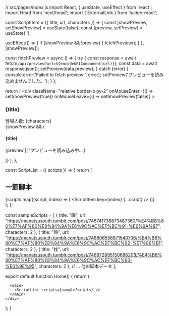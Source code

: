 // src/pages/index.js
import React, { useState, useEffect } from 'react';
import Head from 'next/head';
import { ExternalLink } from 'lucide-react';

const ScriptItem = ({ title, url, characters }) => {
  const [showPreview, setShowPreview] = useState(false);
  const [preview, setPreview] = useState('');

  useEffect(() => {
    if (showPreview && !preview) {
      fetchPreview();
    }
  }, [showPreview]);

  const fetchPreview = async () => {
    try {
      const response = await fetch(`/api/preview?url=${encodeURIComponent(url)}`);
      const data = await response.json();
      setPreview(data.preview);
    } catch (error) {
      console.error('Failed to fetch preview:', error);
      setPreview('プレビューを読み込めませんでした。');
    }
  };

  return (
    <div 
      className="relative border-b py-2"
      onMouseEnter={() => setShowPreview(true)}
      onMouseLeave={() => setShowPreview(false)}
    >
      <div className="flex justify-between items-center">
        <h3 className="font-semibold">{title}</h3>
        <div className="flex items-center">
          <span className="mr-2 text-sm text-gray-600">登場人数: {characters}</span>
          <a 
            href={url} 
            target="_blank" 
            rel="noopener noreferrer"
            className="text-blue-500 hover:text-blue-700"
          >
            <ExternalLink size={16} />
          </a>
        </div>
      </div>
      {showPreview && (
        <div className="absolute z-10 left-0 mt-2 p-4 bg-white border rounded shadow-lg w-64 max-h-48 overflow-y-auto">
          <h4 className="font-bold mb-2">{title}</h4>
          <p className="text-sm">{preview || 'プレビューを読み込み中...'}</p>
        </div>
      )}
    </div>
  );
};

const ScriptList = ({ scripts }) => {
  return (
    <div className="max-w-2xl mx-auto p-4">
      <h2 className="text-2xl font-bold mb-4">一節脚本</h2>
      {scripts.map((script, index) => (
        <ScriptItem key={index} {...script} />
      ))}
    </div>
  );
};

const sampleScripts = [
  { 
    title: "暇", 
    url: "https://manatsusouth.tumblr.com/post/746741738873487360/%E4%B8%80%E7%AF%80%E8%84%9A%E6%9C%AC%EF%BC%91-%E6%9A%87", 
    characters: 2
  },
  { 
    title: "熱", 
    url: "https://manatsusouth.tumblr.com/post/746806556871540736/%E4%B8%80%E7%AF%80%E8%84%9A%E6%9C%AC%EF%BC%92-%E7%86%B1", 
    characters: 2
  },
  { 
    title: "枕", 
    url: "https://manatsusouth.tumblr.com/post/746872895150686208/%E4%B8%80%E7%AF%80%E8%84%9A%E6%9C%AC%EF%BC%93-%E6%9E%95", 
    characters: 2
  },
  // ... 他の脚本データ
];

export default function Home() {
  return (
    <div>
      <Head>
        <title>一節脚本リスト</title>
        <meta name="description" content="一節脚本のリストとプレビュー" />
        <link rel="icon" href="/favicon.ico" />
      </Head>

      <main>
        <ScriptList scripts={sampleScripts} />
      </main>
    </div>
  );
}
